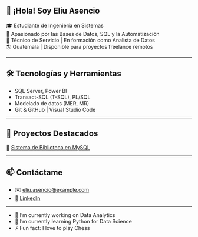 ## 👋 ¡Hola! Soy Eliu Asencio

🎓 Estudiante de Ingeniería en Sistemas  
🧠 Apasionado por las Bases de Datos, SQL y la Automatización  
💼 Técnico de Servicio | En formación como Analista de Datos  
🌎 Guatemala | Disponible para proyectos freelance remotos
  

---

## 🛠️ Tecnologías y Herramientas

- SQL Server, Power BI
- Transact-SQL (T-SQL), PL/SQL
- Modelado de datos (MER, MR)
- Git & GitHub | Visual Studio Code

---

## 📁 Proyectos Destacados

🔹 [Sistema de Biblioteca en MySQL](https://github.com/)  


---

## 📫 Contáctame

- ✉️ eliu.asencio@example.com
- 💼 [LinkedIn](https://www.linkedin.com)

  
---

- 🔭 I’m currently working on Data Analytics
- 🌱 I’m currently learning Python for Data Science
- ⚡ Fun fact: I love to play Chess
